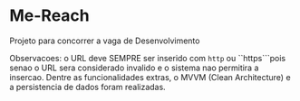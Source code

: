 # Me-Reach
Projeto para concorrer a vaga de Desenvolvimento

Observacoes: o URL deve SEMPRE ser inserido com ``http`` ou ``https```pois senao o URL sera considerado invalido e o sistema nao permitira a insercao.
Dentre as funcionalidades extras, o MVVM (Clean Architecture) e a persistencia de dados foram realizadas.
